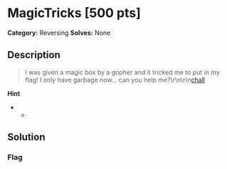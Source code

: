 # MagicTricks [500 pts]

**Category:** Reversing
**Solves:** None

## Description
>I was given a magic box by a gopher and it tricked me to put in my flag! I only have garbage now... can you help me?\r\n\r\n[chall](https://csaw-downloads.s3.us-east-1.amazonaws.com/chall?X-Amz-Algorithm=AWS4-HMAC-SHA256&X-Amz-Credential=AKIAQ3EGP65LZRKGL2WM%2F20240906%2Fus-east-1%2Fs3%2Faws4_request&X-Amz-Date=20240906T060953Z&X-Amz-Expires=432000&X-Amz-SignedHeaders=host&X-Amz-Signature=19975be4f8de04bcebdd1aa5ae645dacd7386a8e6c3eaeeb16f5ea18036c01e6)

**Hint**
* -

## Solution

### Flag

